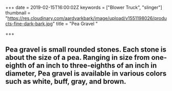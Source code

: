 +++
date = 2019-02-15T16:00:02Z
keywords = ["Blower Truck", "slinger"]
thumbnail = "https://res.cloudinary.com/aardvarkbark/image/upload/v1551198026/products-fine-dark-bark.jpg"
title = "Pea Gravel "

+++
## **Pea gravel** is small rounded stones. Each stone is about the size of a **pea**. Ranging in size from one-eighth of an inch to three-eighths of an inch in diameter, **Pea gravel** is available in various colors such as white, buff, gray, and brown.